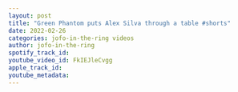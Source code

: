 ```yaml
---
layout: post
title: "Green Phantom puts Alex Silva through a table #shorts"
date: 2022-02-26
categories: jofo-in-the-ring videos
author: jofo-in-the-ring
spotify_track_id: 
youtube_video_id: FkIEJleCvgg
apple_track_id: 
youtube_metadata: 
---
```

